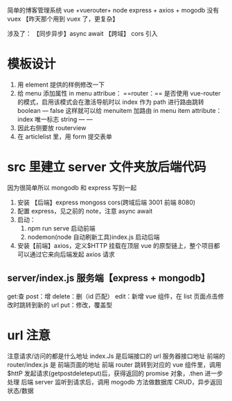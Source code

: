 简单的博客管理系统
vue +vuerouter+ node express + axios + mogodb
没有 vuex
【昨天那个用到 vuex 了，更复杂】

涉及了：
【同步异步】async await
【跨域】 cors 引入

# 模板设计

1. 用 element 提供的样例修改一下
2. 给 menu 添加属性
   in menu attribue：
   ==router：==
   是否使用 vue-router 的模式，启用该模式会在激活导航时以 index 作为 path 进行路由跳转 boolean — false
   这样就可以给 menuitem 加路由
   in menu item attribute：
   index 唯一标志 string — —
3. 因此右侧要放 routerview
4. 在 articlelist 里，用 form 提交表单

# src 里建立 server 文件夹放后端代码

因为很简单所以 mongodb 和 express 写到一起

1. 安装 【后端】express mongoss cors(跨域后端 3001 前端 8080)
2. 配置 express，见之前的 note，注意 async await
3. 启动：
   1. npm run serve 启动前端
   2. nodemon(node 自动刷新工具)index.js 启动后端
4. 安装【前端】axios，定义$HTTP 挂载在顶层 vue 的原型链上，整个项目都可以通过它来向后端发起 axios 请求

## server/index.js 服务端【express + mongodb】

get:查
post：增
delete：删（id 匹配）
edit：新增 vue 组件，在 list 页面点击修改时跳转到新的 url
put：修改，覆盖型

# url 注意

注意请求/访问的都是什么地址
index.Js 是后端接口的 url 服务器接口地址
前端的 router/index.js 是 前端页面的地址
前端 router 跳转到对应的 vue 组件里，调用$httP 发起请求(getpostdeleteput)后，获得返回的 promise 对象，.then 进一步处理
后端 server 监听到请求后，调用 mogodb 方法做数据库 CRUD，异步返回状态/数据
